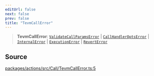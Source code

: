 ```yaml
---
editUrl: false
next: false
prev: false
title: "TevmCallError"
---
```


> **TevmCallError**: [`ValidateCallParamsError`](/reference/tevm/actions/type-aliases/validatecallparamserror/) \| [`CallHandlerOptsError`](/reference/tevm/actions/type-aliases/callhandleroptserror/) \| [`InternalError`](/reference/tevm/errors/classes/internalerror/) \| [`ExecutionError`](/reference/tevm/errors/classes/executionerror/) \| [`RevertError`](/reference/tevm/errors/classes/reverterror/)

## Source

[packages/actions/src/Call/TevmCallError.ts:5](https://github.com/evmts/tevm-monorepo/blob/main/packages/actions/src/Call/TevmCallError.ts#L5)
